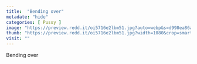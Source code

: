 ```yaml
---
title:  "Bending over"
metadate: "hide"
categories: [ Pussy ]
image: "https://preview.redd.it/oi5716e2lbm51.jpg?auto=webp&s=d998ea86afdfeeabac8a922b51da7a72f5ef783a"
thumb: "https://preview.redd.it/oi5716e2lbm51.jpg?width=1080&crop=smart&auto=webp&s=90b02351ebd3d081b6242d9bc8c4383e649f6bc5"
visit: ""
---
```

Bending over
